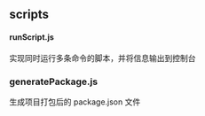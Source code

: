 ## scripts

#### runScript.js

实现同时运行多条命令的脚本，并将信息输出到控制台

### generatePackage.js

生成项目打包后的 package.json 文件
